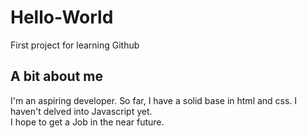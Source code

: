 # Hello-World
First project for learning Github
## A bit about me
I'm an aspiring developer. So far, I have a solid base in html and css. I haven't delved into Javascript yet.  
I hope to get a Job in the near future. 
